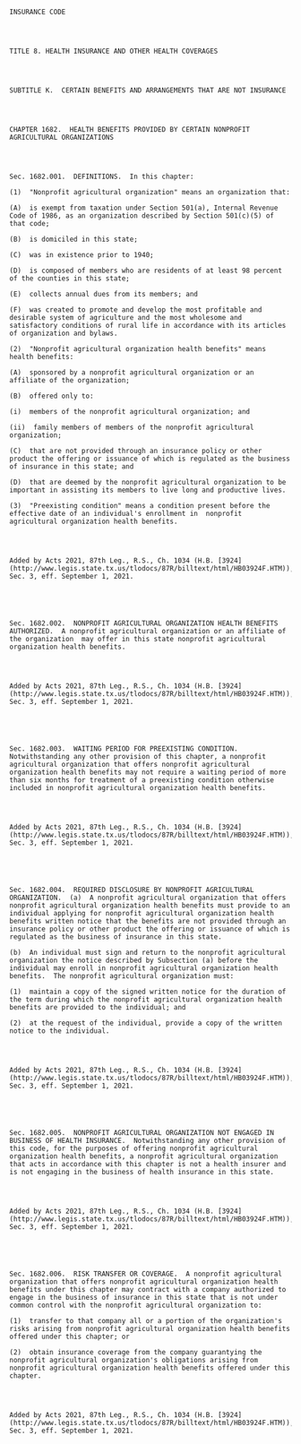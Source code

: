 ﻿
    
    
    	
    					
    
    
    INSURANCE CODE
    
      
    
    
    TITLE 8. HEALTH INSURANCE AND OTHER HEALTH COVERAGES
    
      
    
    
    SUBTITLE K.  CERTAIN BENEFITS AND ARRANGEMENTS THAT ARE NOT INSURANCE
    
      
    
    
    CHAPTER 1682.  HEALTH BENEFITS PROVIDED BY CERTAIN NONPROFIT AGRICULTURAL ORGANIZATIONS
    
      
    
    
    Sec. 1682.001.  DEFINITIONS.  In this chapter:
    
    (1)  "Nonprofit agricultural organization" means an organization that:
    
    (A)  is exempt from taxation under Section 501(a), Internal Revenue Code of 1986, as an organization described by Section 501(c)(5) of that code;
    
    (B)  is domiciled in this state;
    
    (C)  was in existence prior to 1940;
    
    (D)  is composed of members who are residents of at least 98 percent of the counties in this state;
    
    (E)  collects annual dues from its members; and
    
    (F)  was created to promote and develop the most profitable and desirable system of agriculture and the most wholesome and satisfactory conditions of rural life in accordance with its articles of organization and bylaws.
    
    (2)  "Nonprofit agricultural organization health benefits" means health benefits:
    
    (A)  sponsored by a nonprofit agricultural organization or an affiliate of the organization;
    
    (B)  offered only to:
    
    (i)  members of the nonprofit agricultural organization; and
    
    (ii)  family members of members of the nonprofit agricultural organization;
    
    (C)  that are not provided through an insurance policy or other product the offering or issuance of which is regulated as the business of insurance in this state; and
    
    (D)  that are deemed by the nonprofit agricultural organization to be important in assisting its members to live long and productive lives.
    
    (3)  "Preexisting condition" means a condition present before the effective date of an individual's enrollment in  nonprofit agricultural organization health benefits.
    
    
    
    
    Added by Acts 2021, 87th Leg., R.S., Ch. 1034 (H.B. [3924](http://www.legis.state.tx.us/tlodocs/87R/billtext/html/HB03924F.HTM)), Sec. 3, eff. September 1, 2021.
    
    
    
    
    
    Sec. 1682.002.  NONPROFIT AGRICULTURAL ORGANIZATION HEALTH BENEFITS AUTHORIZED.  A nonprofit agricultural organization or an affiliate of the organization  may offer in this state nonprofit agricultural organization health benefits.
    
    
    
    
    Added by Acts 2021, 87th Leg., R.S., Ch. 1034 (H.B. [3924](http://www.legis.state.tx.us/tlodocs/87R/billtext/html/HB03924F.HTM)), Sec. 3, eff. September 1, 2021.
    
    
    
    
    
    Sec. 1682.003.  WAITING PERIOD FOR PREEXISTING CONDITION.  Notwithstanding any other provision of this chapter, a nonprofit agricultural organization that offers nonprofit agricultural organization health benefits may not require a waiting period of more than six months for treatment of a preexisting condition otherwise included in nonprofit agricultural organization health benefits.
    
    
    
    
    Added by Acts 2021, 87th Leg., R.S., Ch. 1034 (H.B. [3924](http://www.legis.state.tx.us/tlodocs/87R/billtext/html/HB03924F.HTM)), Sec. 3, eff. September 1, 2021.
    
    
    
    
    
    Sec. 1682.004.  REQUIRED DISCLOSURE BY NONPROFIT AGRICULTURAL ORGANIZATION.  (a)  A nonprofit agricultural organization that offers nonprofit agricultural organization health benefits must provide to an individual applying for nonprofit agricultural organization health benefits written notice that the benefits are not provided through an insurance policy or other product the offering or issuance of which is regulated as the business of insurance in this state.
    
    (b)  An individual must sign and return to the nonprofit agricultural organization the notice described by Subsection (a) before the individual may enroll in nonprofit agricultural organization health benefits.  The nonprofit agricultural organization must:
    
    (1)  maintain a copy of the signed written notice for the duration of the term during which the nonprofit agricultural organization health benefits are provided to the individual; and
    
    (2)  at the request of the individual, provide a copy of the written notice to the individual.
    
    
    
    
    Added by Acts 2021, 87th Leg., R.S., Ch. 1034 (H.B. [3924](http://www.legis.state.tx.us/tlodocs/87R/billtext/html/HB03924F.HTM)), Sec. 3, eff. September 1, 2021.
    
    
    
    
    
    Sec. 1682.005.  NONPROFIT AGRICULTURAL ORGANIZATION NOT ENGAGED IN BUSINESS OF HEALTH INSURANCE.  Notwithstanding any other provision of this code, for the purposes of offering nonprofit agricultural organization health benefits, a nonprofit agricultural organization that acts in accordance with this chapter is not a health insurer and is not engaging in the business of health insurance in this state.
    
    
    
    
    Added by Acts 2021, 87th Leg., R.S., Ch. 1034 (H.B. [3924](http://www.legis.state.tx.us/tlodocs/87R/billtext/html/HB03924F.HTM)), Sec. 3, eff. September 1, 2021.
    
    
    
    
    
    Sec. 1682.006.  RISK TRANSFER OR COVERAGE.  A nonprofit agricultural organization that offers nonprofit agricultural organization health benefits under this chapter may contract with a company authorized to engage in the business of insurance in this state that is not under common control with the nonprofit agricultural organization to:
    
    (1)  transfer to that company all or a portion of the organization's risks arising from nonprofit agricultural organization health benefits offered under this chapter; or
    
    (2)  obtain insurance coverage from the company guarantying the nonprofit agricultural organization's obligations arising from nonprofit agricultural organization health benefits offered under this chapter.
    
    
    
    
    Added by Acts 2021, 87th Leg., R.S., Ch. 1034 (H.B. [3924](http://www.legis.state.tx.us/tlodocs/87R/billtext/html/HB03924F.HTM)), Sec. 3, eff. September 1, 2021.
    
    
    
    
    				
